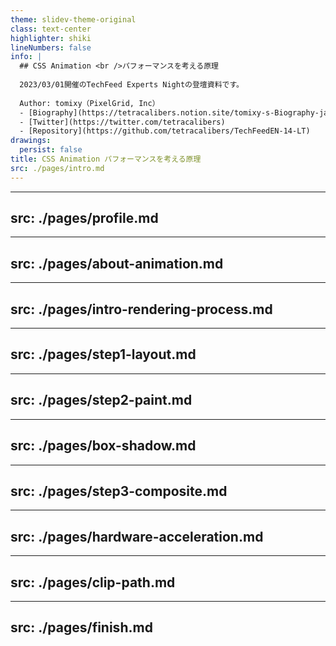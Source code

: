 ```yaml
---
theme: slidev-theme-original
class: text-center
highlighter: shiki
lineNumbers: false
info: |
  ## CSS Animation <br />パフォーマンスを考える原理
  
  2023/03/01開催のTechFeed Experts Nightの登壇資料です。
  
  Author: tomixy（PixelGrid, Inc）
  - [Biography](https://tetracalibers.notion.site/tomixy-s-Biography-ja-6dac9beded064e9b8458145050ededcb)
  - [Twitter](https://twitter.com/tetracalibers)
  - [Repository](https://github.com/tetracalibers/TechFeedEN-14-LT)
drawings:
  persist: false
title: CSS Animation パフォーマンスを考える原理
src: ./pages/intro.md
---
```


---
src: ./pages/profile.md
---

---
src: ./pages/about-animation.md
---

---
src: ./pages/intro-rendering-process.md
---

---
src: ./pages/step1-layout.md
---

---
src: ./pages/step2-paint.md
---

---
src: ./pages/box-shadow.md
---

---
src: ./pages/step3-composite.md
---

---
src: ./pages/hardware-acceleration.md
---

---
src: ./pages/clip-path.md
---

---
src: ./pages/finish.md
---
